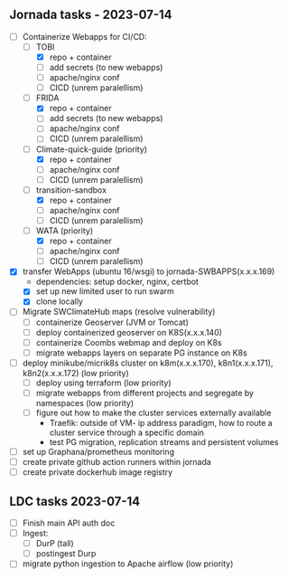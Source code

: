## Jornada tasks -  2023-07-14

  - [ ] Containerize Webapps for CI/CD:
    - [ ] TOBI
      - [x] repo + container
      - [ ] add secrets (to new webapps)
      - [ ] apache/nginx conf
      - [ ] CICD (unrem paralellism)
    - [ ] FRIDA
      - [x] repo + container
      - [ ] add secrets (to new webapps)
      - [ ] apache/nginx conf
      - [ ] CICD (unrem paralellism)
    - [ ] Climate-quick-guide (priority)
      - [x] repo + container
      - [ ] apache/nginx conf
      - [ ] CICD (unrem paralellism)
    - [ ] transition-sandbox
      - [x] repo + container
      - [ ] apache/nginx conf
      - [ ] CICD (unrem paralellism)
    - [ ] WATA (priority)
      - [x] repo + container
      - [ ] apache/nginx conf
      - [ ] CICD (unrem paralellism)

  - [x] transfer WebApps (ubuntu 16/wsgi) to jornada-SWBAPPS(x.x.x.169)
    - dependencies: setup docker, nginx, certbot
    - [x] set up new limited user to run swarm
    - [x] clone locally

  - [ ] Migrate SWClimateHub maps (resolve vulnerability)
    - [ ] containerize Geoserver (JVM or Tomcat)
    - [ ] deploy containerized geoserver on K8S(x.x.x.140)
    - [ ] containerize Coombs webmap and deploy on K8s
    - [ ] migrate webapps layers on separate PG instance on K8s

  - [ ] deploy minikube/micrik8s cluster on k8m(x.x.x.170), k8n1(x.x.x.171), k8n2(x.x.x.172) (low priority)
    - [ ] deploy using terraform (low priority)
    - [ ] migrate webapps from different projects and segregate by namespaces (low priority)
    - [ ] figure out how to make the cluster services externally available 
      - Traefik: outside of VM- ip address paradigm, how to route a cluster service through a specific domain 
      - test PG migration, replication streams and persistent volumes

  - [ ] set up Graphana/prometheus monitoring
  - [ ] create private github action runners within jornada
  - [ ] create private dockerhub image registry

## LDC tasks 2023-07-14
  - [ ] Finish main API auth doc 
  - [ ] Ingest: 
    - [ ] DurP (tall)
    - [ ] postingest Durp
  - [ ] migrate python ingestion to Apache airflow (low priority)